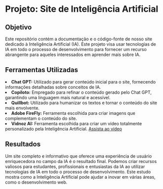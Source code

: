 <h1><Strong>Projeto: Site de Inteligência Artificial</h1></Strong>
<h2><Strong>Objetivo</Strong></h2>
  
<p>Este repositório contém a documentação e o código-fonte de nosso site dedicado à Inteligência Artificial (IA). Este projeto visa usar tecnologias de IA em todo o processo de desenvolvimento para fornecer um recurso abrangente para aqueles interessados em aprender mais sobre IA.</p>

<h2>Ferramentas Utilizadas</Strong></h2>
<li><strong>Chat GPT:</strong> Utilizado para gerar conteúdo inicial para o site, fornecendo informações detalhadas sobre conceitos de IA.</li>

<li><strong>Copiloto:</strong> Empregado para refinar o conteúdo gerado pelo Chat GPT, garantindo uma linguagem mais natural e acessível.</li>

<li><strong>Quillbot:</strong> Utilizado para humanizar os textos e tornar o conteúdo do site mais envolvente.</li>

<li><strong>Adobe FireFly:</strong> Ferramenta escolhida para criar imagens que complementam o conteúdo do site.</li>

<li><strong>Vidnoz AI:</strong> Ferramenta escolhida para criar um vídeo totalmente personalizado pela Inteligência Artificial. <a href="https://share.vidnoz.com/aivideo?id=3683828&play_source=Email" target="_blank">Assista ao vídeo</a></li>

<h2>Resultados</h2>
<p>Um site completo e informativo que oferece uma experiência de usuário enriquecedora no campo da IA é o resultado final. Podemos criar recursos valiosos para estudantes, profissionais e entusiastas da IA ao utilizar tecnologias de IA em todo o processo de desenvolvimento. Este estudo mostra como a Inteligência Artificial pode ajudar a inovar em várias áreas, como o desenvolvimento web.</p>
